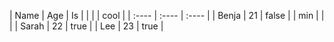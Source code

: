 | Name  | Age   | Is    |
|       |       | cool  |
| :---- | :---- | :---- |
| Benja | 21    | false |
| min   |       |       |
| Sarah | 22    | true  |
| Lee   | 23    | true  |
